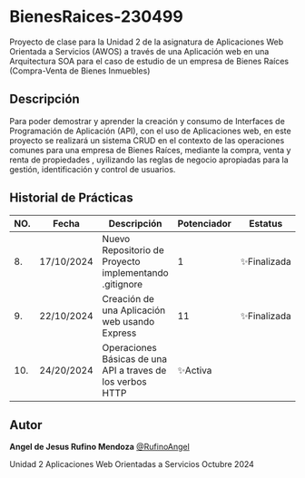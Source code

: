 # BienesRaices-230499
Proyecto de clase para la Unidad 2 de la asignatura de Aplicaciones Web Orientada a Servicios (AWOS) a través de una Aplicación web en una Arquitectura SOA para el caso de estudio de un empresa de Bienes Raíces (Compra-Venta de Bienes Inmuebles)

## Descripción 

Para poder demostrar y aprender la creación y consumo de Interfaces de Programación de Aplicación (API), con el uso de Aplicaciones web, en este proyecto se realizará un sistema CRUD en el contexto de las operaciones comunes para una empresa de Bienes Raíces, mediante la compra, venta y renta de propiedades , uyilizando las reglas de negocio apropiadas para la gestión, identificación y control de usuarios.

## Historial de Prácticas 
|NO.|Fecha|Descripción|Potenciador|Estatus|
|--|--|--|--|--|
|8.|17/10/2024|Nuevo Repositorio de Proyecto implementando .gitignore|1|✨Finalizada|
|9.|22/10/2024|Creación de una Aplicación web usando Express|11|✨Finalizada|
|10.|24/20/2024|Operaciones Básicas de una API a traves de los verbos HTTP|✨Activa|


## Autor 
**Angel de Jesus Rufino Mendoza** [@RufinoAngel](https://github.com/RufinoAngel)

Unidad 2
Aplicaciones Web Orientadas a Servicios
Octubre 2024
